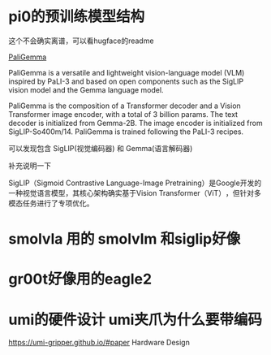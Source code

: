 # pi0的预训练模型结构

这个不会确实离谱，可以看hugface的readme

[PaliGemma](https://hf-mirror.com/google/paligemma-3b-pt-22)

PaliGemma is a versatile and lightweight vision-language model (VLM) inspired by PaLI-3 and based on open components such as the SigLIP vision model and the Gemma language model. 

PaliGemma is the composition of a Transformer decoder and a Vision Transformer image encoder, with a total of 3 billion params. The text decoder is initialized from Gemma-2B. The image encoder is initialized from SigLIP-So400m/14. PaliGemma is trained following the PaLI-3 recipes.

可以发现包含 SigLIP(视觉编码器) 和 Gemma(语言解码器)

补充说明一下 

SigLIP（Sigmoid Contrastive Language-Image Pretraining）是Google开发的一种视觉语言模型，其核心架构确实基于‌Vision Transformer（ViT）‌，但针对多模态任务进行了专项优化。


# smolvla 用的 smolvlm 和siglip好像

# gr00t好像用的eagle2

# umi的硬件设计 umi夹爪为什么要带编码
https://umi-gripper.github.io/#paper
Hardware Design

	

